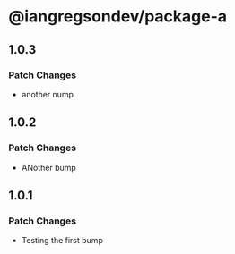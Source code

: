 # @iangregsondev/package-a

## 1.0.3

### Patch Changes

- another nump

## 1.0.2

### Patch Changes

- ANother bump

## 1.0.1

### Patch Changes

- Testing the first bump
